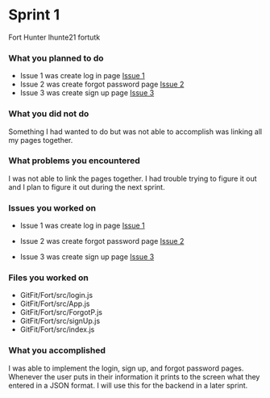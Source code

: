 # Sprint 1
Fort Hunter
lhunte21
fortutk

### What you planned to do
 - Issue 1 was create log in page [Issue 1](https://github.com/utk-cs340-fall22/GitFit/issues/1)
 - Issue 2 was create forgot password page [Issue 2](https://github.com/utk-cs340-fall22/GitFit/issues/2)
 - Issue 3 was create sign up page [Issue 3](https://github.com/utk-cs340-fall22/GitFit/issues/3)

### What you did not do
Something I had wanted to do but was not able to accomplish was linking all my pages together.

### What problems you encountered
I was not able to link the pages together.  I had trouble trying to figure it out and I plan to figure it out during the next sprint.

### Issues you worked on
- Issue 1 was create log in page [Issue 1](https://github.com/utk-cs340-fall22/GitFit/issues/1)

 - Issue 2 was create forgot password page [Issue 2](https://github.com/utk-cs340-fall22/GitFit/issues/2)

 - Issue 3 was create sign up page [Issue 3](https://github.com/utk-cs340-fall22/GitFit/issues/3) 

### Files you worked on
- GitFit/Fort/src/login.js
- GitFit/Fort/src/App.js
- GitFit/Fort/src/ForgotP.js
- GitFit/Fort/src/signUp.js
- GitFit/Fort/src/index.js

### What you accomplished
I was able to implement the login, sign up, and forgot password pages.  Whenever the user puts in their information it prints to the screen what they entered in a JSON format.  I will use this for the backend in a later sprint.